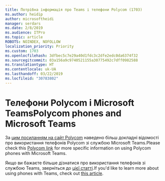 ```yaml
---
title: Потрібна інформація про Teams і телефони Polycom (1703)
ms.author: heidip
author: microsoftheidi
manager: serdars
ms.date: 2/8/2019
ms.audience: ITPro
ms.topic: article
ROBOTS: NOINDEX, NOFOLLOW
localization_priority: Priority
ms.custom: 1703
ms.openlocfilehash: 3dfbec5c7e29a40d1fdc3c2dfe2edc0da6374f32
ms.sourcegitcommit: 03a156a9c9740521155a30775492c7dff0982588
ms.translationtype: HT
ms.contentlocale: uk-UA
ms.lasthandoff: 03/22/2019
ms.locfileid: "30783802"
---
```

# <a name="polycom-phones-and-microsoft-teams"></a><span data-ttu-id="18317-102">Телефони Polycom і Microsoft Teams</span><span class="sxs-lookup"><span data-stu-id="18317-102">Polycom phones and Microsoft Teams</span></span>

<span data-ttu-id="18317-103">За [цим посиланням на сайт Polycom](http://www.polycom.com/content/dam/polycom/common/documents/faqs/polycom-phones-and-microsoft-teams-faq-enus.pdf) наведено більш докладні відомості про використання телефонів Polycom зі службою Microsoft Teams.</span><span class="sxs-lookup"><span data-stu-id="18317-103">Please check this [Polycom link](http://www.polycom.com/content/dam/polycom/common/documents/faqs/polycom-phones-and-microsoft-teams-faq-enus.pdf) for more specific information on using Polycom phones with Microsoft Teams.</span></span>

<span data-ttu-id="18317-104">Якщо ви бажаєте більше дізнатися про використання телефонів зі службою Teams, зверніться до [цієї статті](https://docs.microsoft.com/uk-UA/microsoftteams/phones-for-teams).</span><span class="sxs-lookup"><span data-stu-id="18317-104">If you'd like to learn more about using phones with Teams, check out [this article](https://docs.microsoft.com/uk-UA/microsoftteams/phones-for-teams).</span></span>
